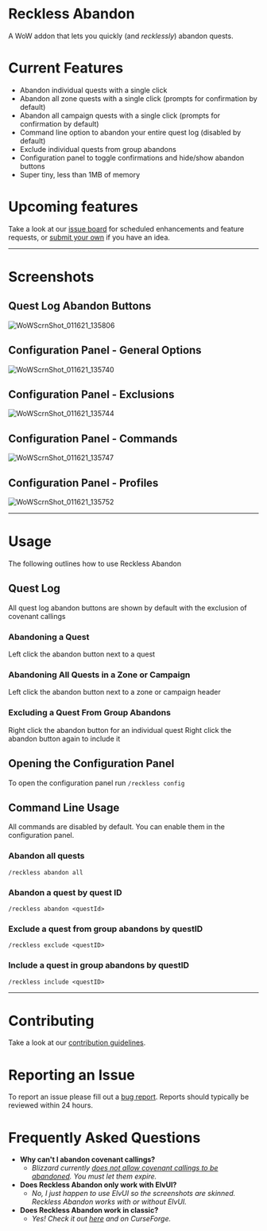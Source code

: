 # Reckless Abandon

A WoW addon that lets you quickly (and _recklessly_) abandon quests.

# Current Features

- Abandon individual quests with a single click
- Abandon all zone quests with a single click (prompts for confirmation by default)
- Abandon all campaign quests with a single click (prompts for confirmation by default)
- Command line option to abandon your entire quest log (disabled by default)
- Exclude individual quests from group abandons
- Configuration panel to toggle confirmations and hide/show abandon buttons
- Super tiny, less than 1MB of memory

# Upcoming features

Take a look at our [issue board](https://github.com/MotherGinger/RecklessAbandon/labels/enhancement) for scheduled enhancements and feature requests, or [submit your own](https://github.com/MotherGinger/RecklessAbandon/issues/new?assignees=&labels=enhancement&template=feature_request.md&title=%5BFeature+Request%5D) if you have an idea.

---

# Screenshots

## Quest Log Abandon Buttons

![WoWScrnShot_011621_135806](https://user-images.githubusercontent.com/29235654/104820560-8be32f00-5803-11eb-95da-5c6f0daa0855.jpg)

## Configuration Panel - General Options

![WoWScrnShot_011621_135740](https://user-images.githubusercontent.com/29235654/104820564-8d145c00-5803-11eb-9da1-9980b7ca9fe2.jpg)

## Configuration Panel - Exclusions

![WoWScrnShot_011621_135744](https://user-images.githubusercontent.com/29235654/104820563-8c7bc580-5803-11eb-9a97-e7d0165964c8.jpg)

## Configuration Panel - Commands

![WoWScrnShot_011621_135747](https://user-images.githubusercontent.com/29235654/104820562-8c7bc580-5803-11eb-9c67-a6b4fa22a35d.jpg)

## Configuration Panel - Profiles

![WoWScrnShot_011621_135752](https://user-images.githubusercontent.com/29235654/104820561-8be32f00-5803-11eb-8526-14e58d8d7e87.jpg)

---

# Usage

The following outlines how to use Reckless Abandon

## Quest Log

All quest log abandon buttons are shown by default with the exclusion of covenant callings

### Abandoning a Quest

Left click the abandon button next to a quest

### Abandoning All Quests in a Zone or Campaign

Left click the abandon button next to a zone or campaign header

### Excluding a Quest From Group Abandons

Right click the abandon button for an individual quest
Right click the abandon button again to include it

## Opening the Configuration Panel

To open the configuration panel run `/reckless config`

## Command Line Usage

All commands are disabled by default. You can enable them in the configuration panel.

### Abandon all quests

`/reckless abandon all`

### Abandon a quest by quest ID

`/reckless abandon <questId>`

### Exclude a quest from group abandons by questID

`/reckless exclude <questID>`

### Include a quest in group abandons by questID

`/reckless include <questID>`

---

# Contributing

Take a look at our [contribution guidelines](https://github.com/MotherGinger/RecklessAbandon/blob/main/CONTRIBUTING.md).

# Reporting an Issue

To report an issue please fill out a [bug report](https://github.com/MotherGinger/RecklessAbandon/issues/new?assignees=MotherGinger&labels=&template=bug_report.md&title=%5BBug+Report%5D). Reports should typically be reviewed within 24 hours.

# Frequently Asked Questions

- **Why can't I abandon covenant callings?**
  - _Blizzard currently [does not allow covenant callings to be abandoned](https://www.wowhead.com/guides/covenant-callings-shadowlands#:~:text=Like%20World%20Quests%2C%20Covenant%20Callings,Calling%20or%20let%20it%20expire.). You must let them expire._
- **Does Reckless Abandon only work with ElvUI?**
  - _No, I just happen to use ElvUI so the screenshots are skinned. Reckless Abandon works with or without ElvUI._
- **Does Reckless Abandon work in classic?**
  - _Yes! Check it out [here](https://github.com/MotherGinger/RecklessAbandon-Classic) and on CurseForge._
